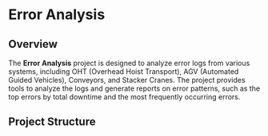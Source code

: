 # Error Analysis

## Overview

The **Error Analysis** project is designed to analyze error logs from various systems, including OHT (Overhead Hoist Transport), AGV (Automated Guided Vehicles), Conveyors, and Stacker Cranes. The project provides tools to analyze the logs and generate reports on error patterns, such as the top errors by total downtime and the most frequently occurring errors.

## Project Structure

